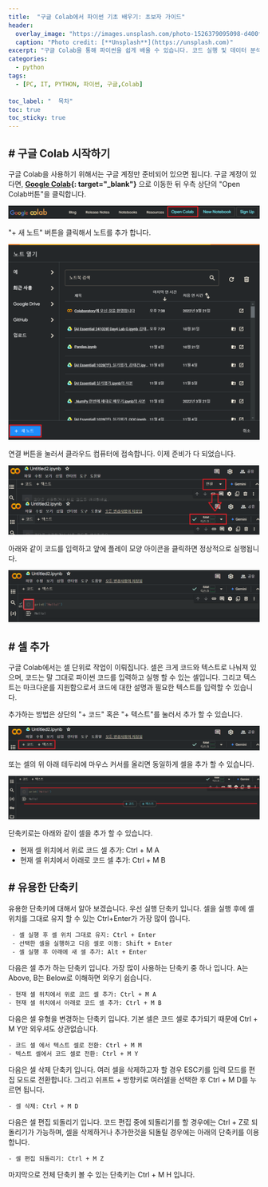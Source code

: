 ```yaml
---
title:  "구글 Colab에서 파이썬 기초 배우기: 초보자 가이드"
header:
  overlay_image: "https://images.unsplash.com/photo-1526379095098-d400fd0bf935?q=80&w=3864&auto=format&fit=crop&ixlib=rb-4.0.3&ixid=M3wxMjA3fDB8MHxwaG90by1wYWdlfHx8fGVufDB8fHx8fA%3D%3D"
  caption: "Photo credit: [**Unsplash**](https://unsplash.com)"
excerpt: "구글 Colab을 통해 파이썬을 쉽게 배울 수 있습니다. 코드 실행 및 데이터 분석까지 초보자를 위한 구글 Colab 활용 가이드입니다."
categories:
  - python
tags:
  - [PC, IT, PYTHON, 파이썬, 구글,Colab]

toc_label: "  목차"
toc: true
toc_sticky: true
---
```


## # 구글 Colab 시작하기
구글 Colab을 사용하기 위해서는 구글 계정만 준비되어 있으면 됩니다. 구글 계정이 있다면, **[Google Colab](https://colab.google/){: target="_blank"}** 으로 이동한 뒤 우측 상단의 "Open Colab버튼"을 클릭합니다.

![구글 Colab - 시작](../../images/2024-11-08-19-38-24.png)

"+ 새 노트" 버튼을 클릭해서 노트를 추가 합니다.

![구글 Colab - 새노트 열기](../../images/2024-11-08-19-39-54.png)

연결 버튼을 눌러서 클라우드 컴퓨터에 접속합니다. 이제 준비가 다 되었습니다.

![구글 Colab - 클라우드 연결](../../images/2024-11-08-19-42-51.png)

아래와 같이 코드를 입력하고 앞에 플레이 모양 아이콘을 클릭하면 정상적으로 실행됩니다.

![구글 Colab - Hello](../../images/2024-11-08-19-44-43.png)

## # 셀 추가
구글 Colab에서는 셀 단위로 작업이 이뤄집니다. 셀은 크게 코드와 텍스트로 나눠져 있으며, 코드는 말 그대로 파이썬 코드를 입력하고 실행 할 수 있는 셀입니다. 그리고 텍스트는 마크다운를 지원함으로서 코드에 대한 설명과 필요한 텍스트를 입력할 수 있습니다.

추가하는 방법은  상단의 "+ 코드" 혹은 "+ 텍스트"를 눌러서 추가 할 수 있습니다.

![구글 Colab - 셀 추가하기1](../../images/2024-11-08-19-54-06.png)

또는 셀의 위 아래 테두리에 마우스 커서를 올리면 동일하게 셀을 추가 할 수 있습니다.

![구글 Colab - 셀 추가하기2](../../images/2024-11-11-17-26-47.png)

단축키로는 아래와 같이 셀을 추가 할 수 있습니다.
- 현재 셀 위치에서 위로 코드 셀 추가: Ctrl + M A
- 현재 셀 위치에서 아래로 코드 셀 추가: Ctrl + M B


## # 유용한 단축키

유용한 단축키에 대해서 알아 보겠습니다. 우선 실행 단축키 입니다. 셀을 실행 후에 셀 위치를 그대로 유지 할 수 있는 Ctrl+Enter가 가장 많이 씁니다.
```
 - 셀 실행 후 셀 위치 그대로 유지: Ctrl + Enter
 - 선택한 셀을 실행하고 다음 셀로 이동: Shift + Enter	
 - 셀 실행 후 아래에 새 셀 추가: Alt + Enter	
 ```


 다음은 셀 추가 하는 단축키 입니다. 가장 많이 사용하는 단축키 중 하나 입니다. A는 Above, B는 Below로 이해하면 외우기 쉽습니다.
 ```
 - 현재 셀 위치에서 위로 코드 셀 추가: Ctrl + M A
 - 현재 셀 위치에서 아래로 코드 셀 추가: Ctrl + M B
```

 다음은 셀 유형을 변경하는 단축키 입니다. 기본 셀은 코드 셀로 추가되기 때문에 Ctrl + M Y만 외우셔도 상관없습니다.
 ```
 - 코드 셀 에서 텍스트 셀로 전환: Ctrl + M M
 - 텍스트 셀에서 코드 셀로 전환: Ctrl + M Y
```

 다음은 셀 삭제 단축키 입니다. 여러 셀을 삭제하고자 할 경우 ESC키를 입력 모드를 편집 모드로 전환합니다. 그리고 쉬프트 + 방향키로 여러셀을 선택한 후 Ctrl + M D를 누르면 됩니다.
 ```
 - 셀 삭제: Ctrl + M D
```

 다음은 셀 편집 되돌리기 입니다. 코드 편집 중에 되돌리기를 할 경우에는 Ctrl + Z로 되돌리기가 가능하며, 셀을 삭제하거나 추가한것을 되돌릴 경우에는 아래의 단축키를 이용합니다.
 ```
 - 셀 편집 되돌리기: Ctrl + M Z
 ```



 마지막으로 전체 단축키 볼 수 있는 단축키는 Ctrl + M H 입니다. 


